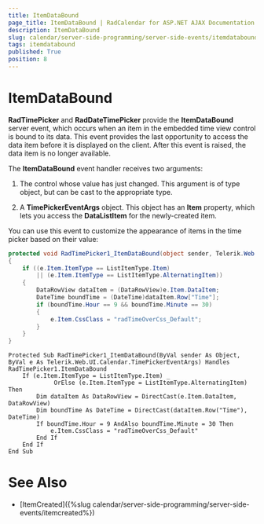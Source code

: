 ```yaml
---
title: ItemDataBound
page_title: ItemDataBound | RadCalendar for ASP.NET AJAX Documentation
description: ItemDataBound
slug: calendar/server-side-programming/server-side-events/itemdatabound
tags: itemdatabound
published: True
position: 8
---
```


# ItemDataBound



**RadTimePicker** and **RadDateTimePicker** provide the **ItemDataBound** server event, which occurs when an item in the embedded time view control is bound to its data. This event provides the last opportunity to access the data item before it is displayed on the client. After this event is raised, the data item is no longer available.

The **ItemDataBound** event handler receives two arguments:

1. The control whose value has just changed. This argument is of type object, but can be cast to the appropriate type.

2. A **TimePickerEventArgs** object. This object has an **Item** property, which lets you access the **DataListItem** for the newly-created item.

You can use this event to customize the appearance of items in the time picker based on their value:



````C#
protected void RadTimePicker1_ItemDataBound(object sender, Telerik.Web.UI.Calendar.TimePickerEventArgs e)
{
    if ((e.Item.ItemType == ListItemType.Item)
        || (e.Item.ItemType == ListItemType.AlternatingItem))
    {
        DataRowView dataItem = (DataRowView)e.Item.DataItem;
        DateTime boundTime = (DateTime)dataItem.Row["Time"];
        if (boundTime.Hour == 9 && boundTime.Minute == 30)
        {
            e.Item.CssClass = "radTimeOverCss_Default";
        }
    }
}  			
````
````VB.NET
Protected Sub RadTimePicker1_ItemDataBound(ByVal sender As Object, ByVal e As Telerik.Web.UI.Calendar.TimePickerEventArgs) Handles RadTimePicker1.ItemDataBound
    If (e.Item.ItemType = ListItemType.Item) _
             OrElse (e.Item.ItemType = ListItemType.AlternatingItem) Then
        Dim dataItem As DataRowView = DirectCast(e.Item.DataItem, DataRowView)
        Dim boundTime As DateTime = DirectCast(dataItem.Row("Time"), DateTime)
        If boundTime.Hour = 9 AndAlso boundTime.Minute = 30 Then
            e.Item.CssClass = "radTimeOverCss_Default"
        End If
    End If
End Sub
````


# See Also

 * [ItemCreated]({%slug calendar/server-side-programming/server-side-events/itemcreated%})
